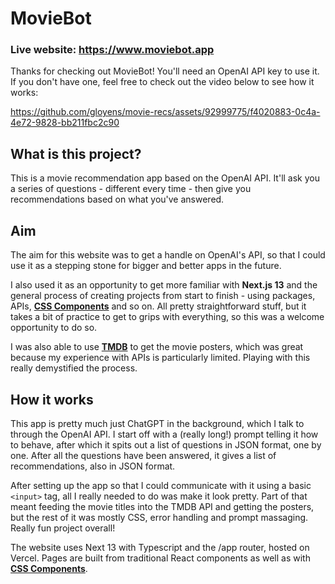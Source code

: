 # MovieBot
### Live website: https://www.moviebot.app

Thanks for checking out MovieBot!
You'll need an OpenAI API key to use it. If you don't have one, feel free to check out the video below to see how it works:

https://github.com/gloyens/movie-recs/assets/92999775/f4020883-0c4a-4e72-9828-bb211fbc2c90



## What is this project?
This is a movie recommendation app based on the OpenAI API. It'll ask you a series of questions - different every time - then give you recommendations based on what you've answered.

## Aim
The aim for this website was to get a handle on OpenAI's API, so that I could use it as a stepping stone for bigger and better apps in the future.

I also used it as an opportunity to get more familiar with **Next.js 13** and the general process of creating projects from start to finish - using packages, APIs, **[CSS Components](https://www.css-components.net/)** and so on. All pretty straightforward stuff, but it takes a bit of practice to get to grips with everything, so this was a welcome opportunity to do so.

I was also able to use **[TMDB](https://developer.themoviedb.org/reference/intro/getting-started)** to get the movie posters, which was great because my experience with APIs is particularly limited. Playing with this really demystified the process.

## How it works

This app is pretty much just ChatGPT in the background, which I talk to through the OpenAI API. I start off with a (really long!) prompt telling it how to behave, after which it spits out a list of questions in JSON format, one by one. After all the questions have been answered, it gives a list of recommendations, also in JSON format.

After setting up the app so that I could communicate with it using a basic `<input>` tag, all I really needed to do was make it look pretty. Part of that meant feeding the movie titles into the TMDB API and getting the posters, but the rest of it was mostly CSS, error handling and prompt massaging. Really fun project overall! 

The website uses Next 13 with Typescript and the /app router, hosted on Vercel. Pages are built from traditional React components as well as with **[CSS Components](https://www.css-components.net/)**.

